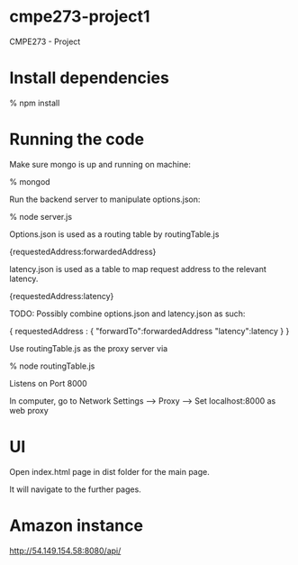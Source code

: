 cmpe273-project1
================

CMPE273 - Project 

# Install dependencies

% npm install

# Running the code
Make sure mongo is up and running on machine:

% mongod

Run the backend server to manipulate options.json:

% node server.js

Options.json is used as a routing table by routingTable.js

{requestedAddress:forwardedAddress}

latency.json is used as a table to map request address to the relevant latency.

{requestedAddress:latency}

TODO: Possibly combine options.json and latency.json as such:

{ requestedAddress : {
                        "forwardTo":forwardedAddress
                        "latency":latency
                        }
}

Use routingTable.js as the proxy server via

% node routingTable.js

Listens on Port 8000


In computer, go to Network Settings --> Proxy --> Set localhost:8000 as web proxy


# UI

Open index.html page in dist folder for the main page.

It will navigate to the further pages.

# Amazon instance
http://54.149.154.58:8080/api/

